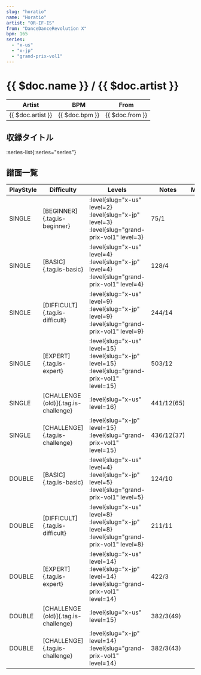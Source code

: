 ```yaml
---
slug: "horatio"
name: "Horatio"
artist: "OR-IF-IS"
from: "DanceDanceRevolution X"
bpm: 165
series:
  - "x-us"
  - "x-jp"
  - "grand-prix-vol1"
---
```


# {{ $doc.name }} / {{ $doc.artist }}

|Artist|BPM|From|
|------|---|----|
|{{ $doc.artist }}|{{ $doc.bpm }}|{{ $doc.from }}|

## 収録タイトル

:series-list{:series="series"}

## 譜面一覧

|PlayStyle|Difficulty|Levels|Notes|Movie|
|---------|----------|------|-----|-----|
|SINGLE|[BEGINNER]{.tag.is-beginner}|<div class="field is-grouped is-grouped-multiline"> :level{slug="x-us" level=2} :level{slug="x-jp" level=3} :level{slug="grand-prix-vol1" level=3}</div>|75/1||
|SINGLE|[BASIC]{.tag.is-basic}|<div class="field is-grouped is-grouped-multiline"> :level{slug="x-us" level=4} :level{slug="x-jp" level=4} :level{slug="grand-prix-vol1" level=4}</div>|128/4||
|SINGLE|[DIFFICULT]{.tag.is-difficult}|<div class="field is-grouped is-grouped-multiline"> :level{slug="x-us" level=9} :level{slug="x-jp" level=9} :level{slug="grand-prix-vol1" level=9}</div>|244/14||
|SINGLE|[EXPERT]{.tag.is-expert}|<div class="field is-grouped is-grouped-multiline"> :level{slug="x-us" level=15} :level{slug="x-jp" level=15} :level{slug="grand-prix-vol1" level=15}</div>|503/12||
|SINGLE|[CHALLENGE (old)]{.tag.is-challenge}|<div class="field is-grouped is-grouped-multiline"> :level{slug="x-us" level=16}</div>|441/12(65)||
|SINGLE|[CHALLENGE]{.tag.is-challenge}|<div class="field is-grouped is-grouped-multiline"> :level{slug="x-jp" level=15} :level{slug="grand-prix-vol1" level=15}</div>|436/12(37)||
|DOUBLE|[BASIC]{.tag.is-basic}|<div class="field is-grouped is-grouped-multiline"> :level{slug="x-us" level=4} :level{slug="x-jp" level=5} :level{slug="grand-prix-vol1" level=5}</div>|124/10||
|DOUBLE|[DIFFICULT]{.tag.is-difficult}|<div class="field is-grouped is-grouped-multiline"> :level{slug="x-us" level=8} :level{slug="x-jp" level=8} :level{slug="grand-prix-vol1" level=8}</div>|211/11||
|DOUBLE|[EXPERT]{.tag.is-expert}|<div class="field is-grouped is-grouped-multiline"> :level{slug="x-us" level=14} :level{slug="x-jp" level=14} :level{slug="grand-prix-vol1" level=14}</div>|422/3||
|DOUBLE|[CHALLENGE (old)]{.tag.is-challenge}|<div class="field is-grouped is-grouped-multiline"> :level{slug="x-us" level=15}</div>|382/3(49)||
|DOUBLE|[CHALLENGE]{.tag.is-challenge}|<div class="field is-grouped is-grouped-multiline"> :level{slug="x-jp" level=14} :level{slug="grand-prix-vol1" level=14}</div>|382/3(43)||
